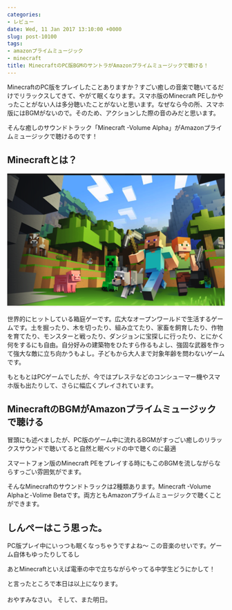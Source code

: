 ```yaml
---
categories:
- レビュー
date: Wed, 11 Jan 2017 13:10:00 +0000
slug: post-10100
tags:
- amazonプライムミュージック
- minecraft
title: MinecraftのPC版BGMのサントラがAmazonプライムミュージックで聴ける！
---
```


MinecraftのPC版をプレイしたことありますか？すごい癒しの音楽で聴いてるだけでリラックスしてきて、やがて眠くなります。スマホ版のMinecraft PEしかやったことがない人は多分聴いたことがないと思います。なぜなら今の所、スマホ版にはBGMがないので。そのため、アクションした際の音のみだと思います。

そんな癒しのサウンドトラック「Minecraft -Volume Alpha」がAmazonプライムミュージックで聴けるのです！<!--more--><h2>Minecraftとは？</h2>

![](images/e951d95b87c145f6c8ca6393aad003ea.png)

世界的にヒットしている箱庭ゲーです。広大なオープンワールドで生活するゲームです。土を掘ったり、木を切ったり、組み立てたり、家畜を飼育したり、作物を育てたり、モンスターと戦ったり、ダンジョンに宝探しに行ったり、とにかく何をするにも自由。自分好みの建築物をひたすら作るもよし、強固な武器を作って強大な敵に立ち向かうもよし。子どもから大人まで対象年齢を問わないゲームです。

もともとはPCゲームでしたが、今ではプレステなどのコンシューマー機やスマホ版も出たりして、さらに幅広くプレイされています。


<h2>MinecraftのBGMがAmazonプライムミュージックで聴ける</h2>

冒頭にも述べましたが、PC版のゲーム中に流れるBGMがすっごい癒しのリラックスサウンドで聴いてると自然と眠ベッドの中で聴くのに最適

スマートフォン版のMinecraft PEをプレイする時にもこのBGMを流しながらならすっごい雰囲気がでます。

そんなMinecraftのサウンドトラックは2種類あります。Minecraft -Volume Alphaと-Volime Betaです。両方ともAmazonプライムミュージックで聴くことができます。

<h2>しんぺーはこう思った。</h2>

PC版プレイ中にいっつも眠くなっちゃうですよね〜
この音楽のせいです。ゲーム自体もゆったりしてるし

あとMinecraftといえば電車の中で立ちながらやってる中学生どうにかして！

と言ったところで本日は以上になります。<br><br>おやすみなさい。
そして、また明日。
